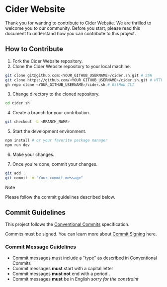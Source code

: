 # Cider Website

Thank you for wanting to contribute to Cider Website. We are thrilled to welcome you to our community. Before you start, please read this document to understand how you can contribute to this project.

## How to Contribute

1. Fork the Cider Website repository.
2. Clone the Cider Website repository to your local machine.

```bash
git clone git@github.com:<YOUR_GITHUB_USERNAME>/cider.sh.git # SSH
git clone https://github.com/<YOUR_GITHUB_USERNAME>/cider.sh.git # HTTPS
gh repo clone <YOUR_GITHUB_USERNAME>/cider.sh # GitHub CLI
```

3. Change directory to the cloned repository.

```bash
cd cider.sh
```

4. Create a branch for your contribution.

```bash
git checkout -b <BRANCH_NAME>
```

5. Start the development environment.

```bash
npm install # or your favorite package manager
npm run dev
```

6. Make your changes.

7. Once you're done, commit your changes.

```bash
git add .
git commit -m "Your commit message"
```

> [!NOTE]
> Please follow the commit guidelines described below.

## Commit Guidelines

This project follows the [Conventional Commits][] specification.

Commits must be signed. You can learn more about [Commit Signing][] here.

### Commit Message Guidelines

- Commit messages must include a "type" as described in Conventional Commits
- Commit messages **must** start with a capital letter
- Commit messages **must not** end with a period `.`
- Commit messages **must** be in English _sorry for the constraint_

[Conventional Commits]: https://www.conventionalcommits.org/

[Commit Signing]: https://docs.github.com/en/authentication/managing-commit-signature-verification/signing-commits]
